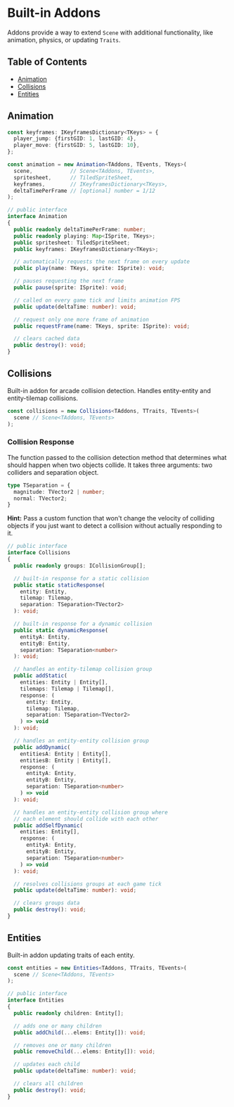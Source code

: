 # Built-in Addons

Addons provide a way to extend `Scene` with additional functionality, like animation, physics, or updating `Traits`.

## Table of Contents

- [Animation](#animation)
- [Collisions](#collisions)
- [Entities](#entities)

## Animation

```ts
const keyframes: IKeyframesDictionary<TKeys> = {
  player_jump: {firstGID: 1, lastGID: 4},
  player_move: {firstGID: 5, lastGID: 10},
};

const animation = new Animation<TAddons, TEvents, TKeys>(
  scene,            // Scene<TAddons, TEvents>,
  spritesheet,      // TiledSpriteSheet,
  keyframes,        // IKeyframesDictionary<TKeys>,
  deltaTimePerFrame // [optional] number = 1/12
);
```

```ts
// public interface
interface Animation
{
  public readonly deltaTimePerFrame: number;
  public readonly playing: Map<ISprite, TKeys>;
  public spritesheet: TiledSpriteSheet;
  public keyframes: IKeyframesDictionary<TKeys>;

  // automatically requests the next frame on every update
  public play(name: TKeys, sprite: ISprite): void;

  // pauses requesting the next frame
  public pause(sprite: ISprite): void;

  // called on every game tick and limits animation FPS
  public update(deltaTime: number): void;

  // request only one more frame of animation
  public requestFrame(name: TKeys, sprite: ISprite): void;

  // clears cached data
  public destroy(): void;
}
```

## Collisions

Built-in addon for arcade collision detection. Handles entity-entity and entity-tilemap collisions.

```ts
const collisions = new Collisions<TAddons, TTraits, TEvents>(
  scene // Scene<TAddons, TEvents>
);
```

### Collision Response

The function passed to the collision detection method that determines what should happen when two objects collide. It takes three arguments: two colliders and separation object.

```ts
type TSeparation = {
  magnitude: TVector2 | number;
  normal: TVector2;
}
```

**Hint:** Pass a custom function that won't change the velocity of colliding objects if you just want to detect a collision without actually responding to it.

```ts
// public interface
interface Collisions
{
  public readonly groups: ICollisionGroup[];

  // built-in response for a static collision
  public static staticResponse(
    entity: Entity,
    tilemap: Tilemap,
    separation: TSeparation<TVector2>
  ): void;

  // built-in response for a dynamic collision
  public static dynamicResponse(
    entityA: Entity,
    entityB: Entity,
    separation: TSeparation<number>
  ): void;

  // handles an entity-tilemap collision group
  public addStatic(
    entities: Entity | Entity[],
    tilemaps: Tilemap | Tilemap[],
    response: (
      entity: Entity,
      tilemap: Tilemap,
      separation: TSeparation<TVector2>
    ) => void
  ): void;

  // handles an entity-entity collision group
  public addDynamic(
    entitiesA: Entity | Entity[],
    entitiesB: Entity | Entity[],
    response: (
      entityA: Entity,
      entityB: Entity,
      separation: TSeparation<number>
    ) => void
  ): void;

  // handles an entity-entity collision group where
  // each element should collide with each other
  public addSelfDynamic(
    entities: Entity[],
    response: (
      entityA: Entity,
      entityB: Entity,
      separation: TSeparation<number>
    ) => void
  ): void;

  // resolves collisions groups at each game tick
  public update(deltaTime: number): void;

  // clears groups data 
  public destroy(): void;
}
```

## Entities

Built-in addon updating traits of each entity.

```ts
const entities = new Entities<TAddons, TTraits, TEvents>(
  scene // Scene<TAddons, TEvents>
);
```

```ts
// public interface
interface Entities
{
  public readonly children: Entity[];

  // adds one or many children
  public addChild(...elems: Entity[]): void;

  // removes one or many children
  public removeChild(...elems: Entity[]): void;

  // updates each child
  public update(deltaTime: number): void;

  // clears all children
  public destroy(): void;
}
```
